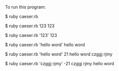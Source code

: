 To run this program:

 $ ruby caeser.rb


 $ ruby caeser.rb 123
123

 $ ruby caeser.rb '123'
123

 $ ruby caeser.rb 'hello word'
hello word

 $ ruby caeser.rb 'hello word' 21
hello word
czggj rjmy

 $ ruby caeser.rb 'czggj rjmy' -21
czggj rjmy
hello word
